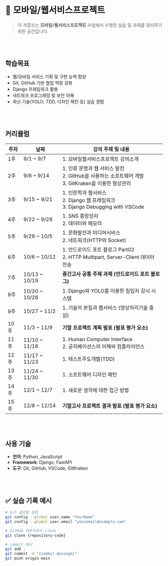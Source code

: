# 📱 모바일/웹서비스프로젝트
> 이 저장소는 **모바일/웹서비스프로젝트** 수업에서 수행한 실습 및 과제를 정리하기 위한 공간입니다.  

<br>
<br>

## 학습목표
  - 웹/모바일 서비스 기획 및 구현 능력 함양
  - Git, GitHub 기반 협업 역량 강화
  - Django 프레임워크 활용
  - 네트워크 프로그래밍 및 보안 이해
  - 최신 기술(YOLO, TDD, 디자인 패턴 등) 실습 경험

<br>
<br>

## 커리큘럼
| 주차 | 날짜          | 강의 주제 및 내용 |
|------|---------------|------------------|
| 1주  | 9/1 ~ 9/7     | 1. 모바일웹서비스프로젝트 강의소개 |
| 2주  | 9/8 ~ 9/14    | 1. 인류 문명과 웹 서비스 발전 <br> 2. GitHub을 사용하는 소프트웨어 개발 <br> 3. GitKraken을 이용한 형상관리 |
| 3주  | 9/15 ~ 9/21   | 1. 인문학과 웹서비스 <br> 2. Django 웹 프레임워크 <br> 3. Django Debugging with VSCode |
| 4주  | 9/22 ~ 9/28   | 1. SNS 흥망성쇠 <br> 2. 데이터와 메모리 |
| 5주  | 9/29 ~ 10/5   | 1. 문화발전과 미디어서비스 <br> 2. 네트워크(HTTP와 Socket) |
| 6주  | 10/6 ~ 10/12  | 1. 안드로이드 포트 블로그 Part02 <br> 2. HTTP Multipart, Server-Client 데이터 전송 |
| 7주  | 10/13 ~ 10/19 | **중간고사 공통 주제 과제 (안드로이드 포트 블로그)** |
| 8주  | 10/20 ~ 10/26 | 1. Django와 YOLO를 이용한 침입자 감시 시스템 |
| 9주  | 10/27 ~ 11/2  | 1. 기술의 본질과 웹서비스 (영상처리기술 중심) |
| 10주 | 11/3 ~ 11/9   | **기말 프로젝트 계획 발표 (발표 평가 요소)** |
| 11주 | 11/10 ~ 11/16 | 1. Human Computer Interface <br> 2. 공지베이션스의 이해와 컴플라이언스 |
| 12주 | 11/17 ~ 11/23 | 1. 테스트주도개발(TDD) |
| 13주 | 11/24 ~ 11/30 | 1. 소프트웨어 디자인 패턴 |
| 14주 | 12/1 ~ 12/7   | 1. 새로운 생각에 대한 접근 방법 |
| 15주 | 12/8 ~ 12/14  | **기말고사 프로젝트 결과 발표 (발표 평가 요소)** |

<br>
<br>

## 사용 기술 

- **언어**: Python, JavaScript  
- **Framework**: Django, FastAPI  
- **도구**: Git, GitHub, VSCode, GitKraken 

<br>
<br>

## ✅ 실습 기록 예시

```bash
# Git 글로벌 설정
git config --global user.name "YourName"
git config --global user.email "youremail@example.com"

# GitHub 레포지토리 clone
git clone {repository-code}

# commit 예시
git add .
git commit -m "{commit message}"
git push origin main
